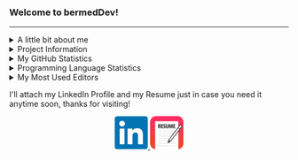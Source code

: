 ### Welcome to bermedDev!

<hr>
<!--Personal Information-->
<details>
  <summary>A little bit about me</summary>  
  <ul>
    <li><p> My name is Fernando J. Bermúdez Medina. I am a junior Software Engineering Undegraduate Student at the <strong> University of Puerto Rico, Mayagüez Campus</strong>.</p></li>
    <li>I am currently working as a <strong>Teaching Assistant</strong> for the <strong>CIIC4020/ICOM4035</strong> course (Data Structures) right here at UPRM</li>
    <li>I am also actively seeking some summer intenships (or Co-Ops if any) that can allow me to increase my skills in the field of Software Engineering and Computer Science.</li>
    <li>I am also very open to collaborate in any projects!</li>
  </ul>
</details>

<!--Projects Table-->
<details>
  <summary>Project Information</summary>
  <ul>
  <li>In this GitHub Profile you will see that I will upload some personal projects, as well as some classwork projects from the courses I'm taking this semester.</li>
  <li>Below is a table showing some projects I am working on that are in development or are ready to go!</li>
    <li>Projects that are marked as <strong>Done</strong> have their repo's available to see in this profile, the one's that are <strong>In Progress</strong> are mostly private, so you'll have to wait a bit more to find out what were developing! So keep checking this profile to see what's changed and feel free to contact me any time!</li>
  </ul>
<table class="tg">
<thead>
  <tr>
    <th class="tg-c3ow">Project</th>
    <th class="tg-c3ow">Progress</th>
    <th class="tg-c3ow">Location</th>
  </tr>
</thead>
<tbody>
  <tr>
    <td class="tg-c3ow">Web App</td>
    <td class="tg-c3ow">In Progress</td>
    <td class="tg-c3ow">Coming Spring 2021 to my GitHub Profile</td>
  </tr>
  <tr>
    <td class="tg-c3ow">Discord Bots</td>
    <td class="tg-c3ow">Done</td>
    <td class="tg-c3ow"><a href="https://github.com/bermed28/bot-discord.git" target="_blank" rel="noopener noreferrer">My Repo</a></td>
  </tr>
  <tr>
    <td class="tg-c3ow">Flappy Bird</td>
    <td class="tg-c3ow">In Progress</td>
    <td class="tg-c3ow"><a href="https://github.com/albertocruz6/Flappy-Bird-Dev_.git" target="_blank" rel="noopener noreferrer">This Repo</a></td>
  </tr>
  <tr>
    <td class="tg-c3ow">Course Repos</td>
    <td class="tg-c3ow">Done (<span style="font-weight:bold">CIIC4010/4020/4030</span>)</td>
    <td class="tg-c3ow"><a href="https://github.com/bermed28" target="_blank" rel="noopener noreferrer">My Profile</a></td>
  </tr>
  <tr>
    <td class="tg-c3ow">Course Labs</td>
    <td class="tg-c3ow">Done</td>
    <td class="tg-c3ow"><a href="https://github.com/bermed28" target="_blank" rel="noopener noreferrer">My Profile</a></td>
  </tr>
</tbody>
</table>

</details>

<!--Some GitHub Embeds-->
<details>
  <summary>My GitHub Statistics</summary>
  <p align="center">
    <img src="https://github-readme-stats.vercel.app/api?username=bermed28&show_icons=true"/>
  </p>
</details>

<details>
  <summary>Programming Language Statistics</summary>
  <p align="center">
    <img src="https://github-readme-stats.vercel.app/api/top-langs/?username=bermed28&layout=compact"/>
  </p>
</details>

<details>
  <summary>My Most Used Editors</summary>
  <p align="center">
    <img src="https://wakatime.com/share/@bermed28/5e35e06c-44c5-4378-bc20-0263a818dda3.svg" height="400"/>
  </p>
</details>

<!--Social Media + Resume-->
<p>I'll attach my LinkedIn Profile and my Resume just in case you need it anytime soon, thanks for visiting!</p>
<p align="center">
  <a href="https://linkedin.com/in/bermed28"> 
    <img src="LinkedIn.png" height="60px" width="60px">
  </a>
  <a href="https://drive.google.com/file/d/14iK8WU2k4nNb4yC8TNJCDhk2lC-M3PTt/view?usp=sharing"> 
    <img src="resume-icon-3.png" height="60px" width="60px">
  </a>
 </p>

</hr>





